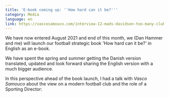 ```yaml
---
title: 'E-book coming up: ''How hard can it be?'''
category: Media
language: en
link: https://vascosamouco.com/interview-12-mads-davidsen-too-many-clubs-are-dreamers-with-hope-but-no-real-plan/
---
```

We have now entered August 2021 and end of this month, we (Dan Hammer and me) will launch our football strategic book 'How hard can it be?' in English as an e-book.

We have spent the spring and summer getting the Danish version translated, updated and look forward sharing the English version with a much bigger audience. 

In this perspective ahead of the book launch, I had a talk with _Vasco Samouco_ about the view on a modern football club and the role of a Sporting Director:
